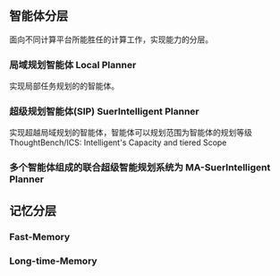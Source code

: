 ## 智能体分层



面向不同计算平台所能胜任的计算工作，实现能力的分层。


### 局域规划智能体 Local Planner

实现局部任务规划的的智能体。

### 超级规划智能体(SIP) SuerIntelligent Planner

实现超越局域规划的智能体，智能体可以规划范围为智能体的规划等级ThoughtBench/ICS: Intelligent's Capacity and tiered Scope


### 多个智能体组成的联合超级智能规划系统为 MA-SuerIntelligent Planner


## 记忆分层

### Fast-Memory

### Long-time-Memory

